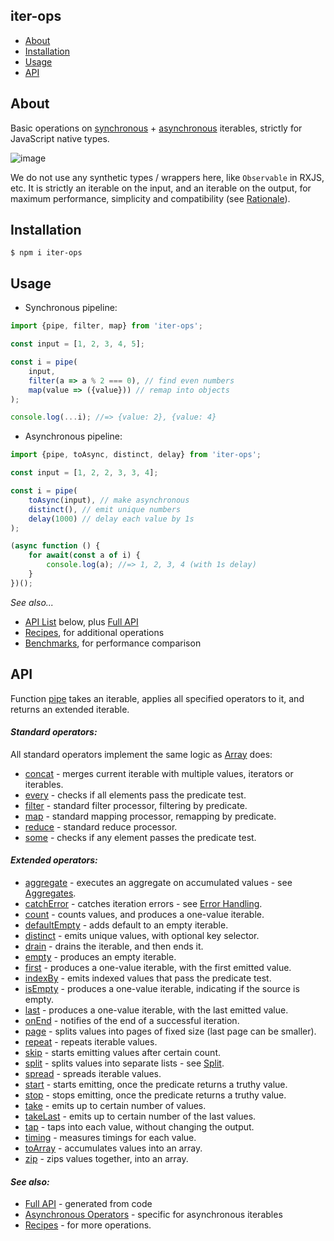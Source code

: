 iter-ops
--------

* [About](#about)
* [Installation](#installation)
* [Usage](#usage)
* [API]

## About

Basic operations on [synchronous] + [asynchronous] iterables, strictly for JavaScript native types.

![image](https://user-images.githubusercontent.com/5108906/147329472-38caa349-1baa-4ab0-945e-5cf618ce0dd9.png)

We do not use any synthetic types / wrappers here, like `Observable` in RXJS, etc. It is strictly an iterable on the
input, and an iterable on the output, for maximum performance, simplicity and compatibility (see [Rationale]).

## Installation

```
$ npm i iter-ops
```

## Usage

* Synchronous pipeline:

```ts
import {pipe, filter, map} from 'iter-ops';

const input = [1, 2, 3, 4, 5];

const i = pipe(
    input,
    filter(a => a % 2 === 0), // find even numbers
    map(value => ({value})) // remap into objects
);

console.log(...i); //=> {value: 2}, {value: 4}
```

* Asynchronous pipeline:

```ts
import {pipe, toAsync, distinct, delay} from 'iter-ops';

const input = [1, 2, 2, 3, 3, 4];

const i = pipe(
    toAsync(input), // make asynchronous
    distinct(), // emit unique numbers
    delay(1000) // delay each value by 1s
);

(async function () {
    for await(const a of i) {
        console.log(a); //=> 1, 2, 3, 4 (with 1s delay)
    }
})();
```

_See also..._

* [API List] below, plus [Full API]
* [Recipes], for additional operations
* [Benchmarks], for performance comparison

## API

Function [pipe] takes an iterable, applies all specified operators to it, and returns an extended iterable.

#### <i>Standard operators:</i>

All standard operators implement the same logic as [Array] does:

* [concat](http://vitaly-t.github.io/iter-ops/functions/concat) - merges current iterable with multiple values,
  iterators or iterables.
* [every](http://vitaly-t.github.io/iter-ops/functions/every) - checks if all elements pass the predicate test.
* [filter](http://vitaly-t.github.io/iter-ops/functions/filter) - standard filter processor, filtering by predicate.
* [map](http://vitaly-t.github.io/iter-ops/functions/map) - standard mapping processor, remapping by predicate.
* [reduce](http://vitaly-t.github.io/iter-ops/functions/reduce) - standard reduce processor.
* [some](http://vitaly-t.github.io/iter-ops/functions/some) - checks if any element passes the predicate test.

#### <i>Extended operators:</i>

* [aggregate](http://vitaly-t.github.io/iter-ops/functions/aggregate) - executes an aggregate on accumulated values -
  see [Aggregates].
* [catchError](http://vitaly-t.github.io/iter-ops/functions/catchError) - catches iteration errors -
  see [Error Handling].
* [count](http://vitaly-t.github.io/iter-ops/functions/count) - counts values, and produces a one-value iterable.
* [defaultEmpty](http://vitaly-t.github.io/iter-ops/functions/defaultEmpty) - adds default to an empty iterable.
* [distinct](http://vitaly-t.github.io/iter-ops/functions/distinct) - emits unique values, with optional key selector.
* [drain](http://vitaly-t.github.io/iter-ops/functions/drain) - drains the iterable, and then ends it.
* [empty](http://vitaly-t.github.io/iter-ops/functions/empty) - produces an empty iterable.
* [first](http://vitaly-t.github.io/iter-ops/functions/first) - produces a one-value iterable, with the first emitted
  value.
* [indexBy](http://vitaly-t.github.io/iter-ops/functions/indexBy) - emits indexed values that pass the predicate test.
* [isEmpty](http://vitaly-t.github.io/iter-ops/functions/isEmpty) - produces a one-value iterable, indicating if the
  source is empty.
* [last](http://vitaly-t.github.io/iter-ops/functions/last) - produces a one-value iterable, with the last emitted
  value.
* [onEnd](http://vitaly-t.github.io/iter-ops/functions/onEnd) - notifies of the end of a successful iteration.
* [page](http://vitaly-t.github.io/iter-ops/functions/page) - splits values into pages of fixed size (last page can be
  smaller).
* [repeat](http://vitaly-t.github.io/iter-ops/functions/repeat) - repeats iterable values.
* [skip](http://vitaly-t.github.io/iter-ops/functions/skip) - starts emitting values after certain count.
* [split](http://vitaly-t.github.io/iter-ops/functions/split) - splits values into separate lists - see [Split].
* [spread](http://vitaly-t.github.io/iter-ops/functions/spread) - spreads iterable values.
* [start](http://vitaly-t.github.io/iter-ops/functions/start) - starts emitting, once the predicate returns a truthy
  value.
* [stop](http://vitaly-t.github.io/iter-ops/functions/stop) - stops emitting, once the predicate returns a truthy
  value.
* [take](http://vitaly-t.github.io/iter-ops/functions/take) - emits up to certain number of values.
* [takeLast](http://vitaly-t.github.io/iter-ops/functions/takeLast) - emits up to certain number of the last values.
* [tap](http://vitaly-t.github.io/iter-ops/functions/tap) - taps into each value, without changing the output.
* [timing](http://vitaly-t.github.io/iter-ops/functions/timing) - measures timings for each value.
* [toArray](http://vitaly-t.github.io/iter-ops/functions/toArray) - accumulates values into an array.
* [zip](http://vitaly-t.github.io/iter-ops/functions/zip) - zips values together, into an array.

#### <i>See also:</i>

* [Full API] - generated from code
* [Asynchronous Operators](./src/ops/async) - specific for asynchronous iterables
* [Recipes] - for more operations.

[API]:#api

[API List]:#api

[Full API]:https://vitaly-t.github.io/iter-ops

[Error Handling]:https://github.com/vitaly-t/iter-ops/wiki/Error-Handling

[Iterable]:https://javascript.info/iterable

[Iterables]:https://javascript.info/iterable

[Array]:https://developer.mozilla.org/en-US/docs/Web/JavaScript/Reference/Global_Objects/Array

[WiKi]:https://github.com/vitaly-t/iter-ops/wiki

[pipe]:http://vitaly-t.github.io/iter-ops/functions/pipe

[Recipes]:https://github.com/vitaly-t/iter-ops/wiki/Recipes

[state]:https://github.com/vitaly-t/iter-ops/wiki/Iteration-State

[Aggregates]:https://github.com/vitaly-t/iter-ops/wiki/Aggregates

[Split]:https://github.com/vitaly-t/iter-ops/wiki/Split

[Benchmarks]:./benchmarks

[Asynchronous Iterables]:https://github.com/vitaly-t/iter-ops/wiki/Asynchronous-Iterables

[synchronous]:https://javascript.info/iterable

[asynchronous]:https://javascript.info/async-iterators-generators#async-iterables

[Rationale]:https://github.com/vitaly-t/iter-ops/wiki/Rationale
